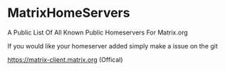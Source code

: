 # MatrixHomeServers
A Public List Of All Known Public Homeservers For Matrix.org

If you would like your homeserver added simply make a issue on the git

https://matrix-client.matrix.org (Offical)

